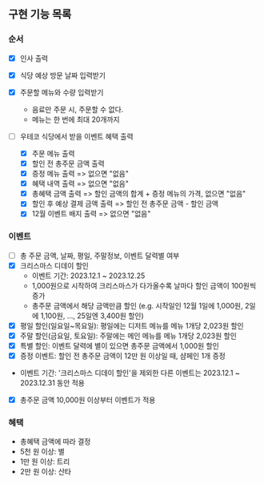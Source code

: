 ## 구현 기능 목록

### 순서

- [x] 인사 출력
- [x] 식당 예상 방문 날짜 입력받기
- [x] 주문할 메뉴와 수량 입력받기

  - 음료만 주문 시, 주문할 수 없다.
  - 메뉴는 한 번에 최대 20개까지

- [ ] 우테코 식당에서 받을 이벤트 혜택 출력

  - [x] 주문 메뉴 출력
  - [x] 할인 전 총주문 금액 출력
  - [x] 증정 메뉴 출력 => 없으면 "없음"
  - [x] 혜택 내역 출력 => 없으면 "없음"
  - [x] 총혜택 금액 출력 => 할인 금액의 합계 + 증정 메뉴의 가격, 없으면 "없음"
  - [x] 할인 후 예상 결제 금액 출력 => 할인 전 총주문 금액 - 할인 금액
  - [x] 12월 이벤트 배지 출력 => 없으면 "없음"

### 이벤트

- [ ] 총 주문 금액, 날짜, 평일, 주말정보, 이벤트 달력별 여부
- [x] 크리스마스 디데이 할인
  - 이벤트 기간: 2023.12.1 ~ 2023.12.25
  - 1,000원으로 시작하여 크리스마스가 다가올수록 날마다 할인 금액이 100원씩 증가
  - 총주문 금액에서 해당 금액만큼 할인 (e.g. 시작일인 12월 1일에 1,000원, 2일에
    1,100원, ..., 25일엔 3,400원 할인)
- [x] 평일 할인(일요일~목요일): 평일에는 디저트 메뉴를 메뉴 1개당 2,023원 할인
- [x] 주말 할인(금요일, 토요일): 주말에는 메인 메뉴를 메뉴 1개당 2,023원 할인
- [x] 특별 할인: 이벤트 달력에 별이 있으면 총주문 금액에서 1,000원 할인
- [x] 증정 이벤트: 할인 전 총주문 금액이 12만 원 이상일 때, 샴페인 1개 증정
- 이벤트 기간: '크리스마스 디데이 할인'을 제외한 다른 이벤트는 2023.12.1 ~ 2023.12.31 동안 적용
- [x] 총주문 금액 10,000원 이상부터 이벤트가 적용

### 혜택

- 총혜택 금액에 따라 결정
- 5천 원 이상: 별
- 1만 원 이상: 트리
- 2만 원 이상: 산타
